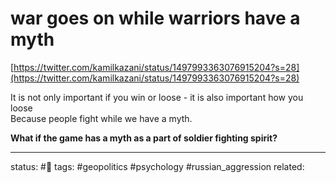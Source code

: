 # war goes on while warriors have a myth

[https://twitter.com/kamilkazani/status/1497993363076915204?s=28](https://twitter.com/kamilkazani/status/1497993363076915204?s=28)  
  
It is not only important if you win or loose - it is also important how you loose  
Because people fight while we have a myth. 

**What if the game has a myth as a part of soldier fighting spirit?**


---
status: #🌱
tags: #geopolitics #psychology #russian_aggression 
related: 